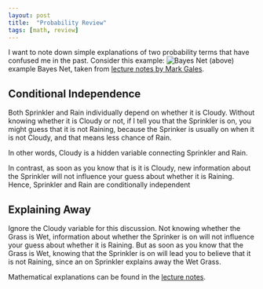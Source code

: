 ```yaml
---
layout: post
title:  "Probability Review"
tags: [math, review]
---
```


I want to note down simple explanations of two probability terms that have confused me in the past. Consider this example:
![Bayes Net](blog/assets/images/bayes_net.png)
(above) example Bayes Net, taken from [lecture notes by Mark Gales](http://mi.eng.cam.ac.uk/~mjfg/local/4F10.old/lect10.pdf). 

## Conditional Independence
Both Sprinkler and Rain individually depend on whether it is Cloudy. Without knowing whether it is Cloudy or not,
if I tell you that the Sprinkler is on, you might guess that it is not Raining, because the Sprinker is usually on
when it is not Cloudy, and that means less chance of Rain.

In other words, Cloudy is a hidden variable connecting Sprinkler and Rain.

In contrast, as soon as you know that is it is Cloudy, new information about the Sprinkler will not
influence your guess about whether it is Raining. Hence, Sprinkler and Rain are conditionally independent

## Explaining Away
Ignore the Cloudy variable for this discussion. Not knowing whether the Grass is Wet, information about whether the Sprinker
is on will not influence your guess about whether it is Raining. But as soon as you know that the Grass is Wet, knowing that
the Sprinkler is on will lead you to believe that it is not Raining, since an on Sprinkler explains away the Wet Grass.

Mathematical explanations can be found in the [lecture notes](http://mi.eng.cam.ac.uk/~mjfg/local/4F10.old/lect10.pdf).
